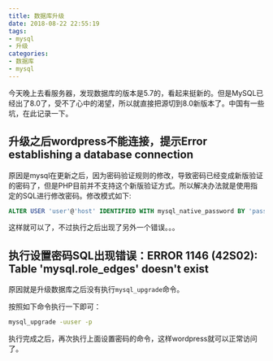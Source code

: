 ```yaml
---
title: 数据库升级
date: 2018-08-22 22:55:19
tags:
- mysql
- 升级
categories:
- 数据库
- mysql
---
```

今天晚上去看服务器，发现数据库的版本是5.7的，看起来挺新的。但是MySQL已经出了8.0了，受不了心中的渴望，所以就直接把源切到8.0新版本了。中国有一些坑，在此记录一下。

## 升级之后wordpress不能连接，提示Error establishing a database connection

原因是mysql在更新之后，因为密码验证规则的修改，导致密码已经变成新版验证的密码了，但是PHP目前并不支持这个新版验证方式。所以解决办法就是使用指定的SQL进行修改密码。修改模式如下:

```sql
ALTER USER 'user'@'host' IDENTIFIED WITH mysql_native_password BY 'password';
```

这样就可以了，不过执行之后出现了另外一个错误。。。

## 执行设置密码SQL出现错误：ERROR 1146 (42S02): Table 'mysql.role_edges' doesn't exist

原因就是升级数据库之后没有执行`mysql_upgrade`命令。

按照如下命令执行一下即可：

```bash
mysql_upgrade -uuser -p
```

执行完成之后，再次执行上面设置密码的命令，这样wordpress就可以正常访问了。
